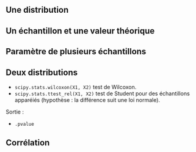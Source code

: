 ## Une distribution


## Un échantillon et une valeur théorique



## Paramètre de plusieurs échantillons



## Deux distributions

* `scipy.stats.wilcoxon(X1, X2)` test de Wilcoxon.
* `scipy.stats.ttest_rel(X1, X2)` test de Student pour des échantillons apparéiés (hypothèse : la différence suit une loi normale).

Sortie :
*  `.pvalue`

## Corrélation
